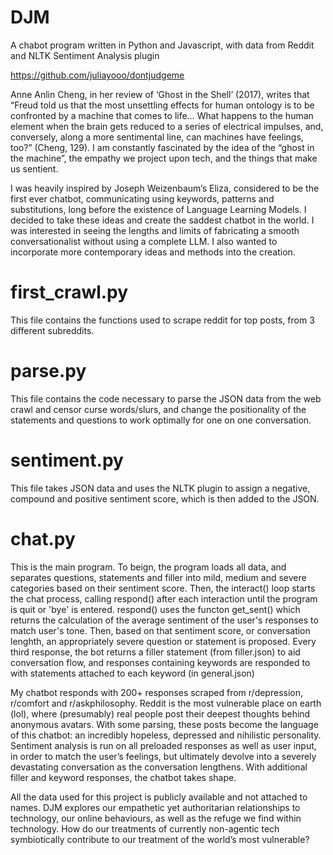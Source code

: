 # DJM 

A chabot program written in Python and Javascript, with data from Reddit and NLTK Sentiment Analysis plugin 

https://github.com/juliayooo/dontjudgeme

Anne Anlin Cheng, in her review of ‘Ghost in the Shell’ (2017), writes that “Freud told us that the most unsettling effects for human ontology is to be confronted by a machine that comes to life… What happens to the human element when the brain gets reduced to a series of electrical impulses, and, conversely, along a more sentimental line, can machines have feelings, too?” (Cheng, 129). I am constantly fascinated by the idea of the “ghost in the machine”, the empathy we project upon tech, and the things that make us sentient.

I was heavily inspired by Joseph Weizenbaum’s Eliza, considered to be the first ever chatbot, communicating using keywords, patterns and substitutions, long before the existence of Language Learning Models. I decided to take these ideas and create the saddest chatbot in the world. I was interested in seeing the lengths and limits of fabricating a smooth conversationalist without using a complete LLM. I also wanted to incorporate more contemporary ideas and methods into the creation. 



# first_crawl.py
This file contains the functions used to scrape reddit for top posts, from 3 different subreddits. 

# parse.py
This file contains the code necessary to parse the JSON data from the web crawl and censor curse words/slurs, and change the positionality of the statements and questions to work optimally for one on one conversation. 

# sentiment.py
This file takes JSON data and uses the NLTK plugin to assign a negative, compound and positive sentiment score, which is then added to the JSON. 

# chat.py 
This is the main program. To beign, the program loads all data, and separates questions, statements and filler into mild, medium and severe categories based on their sentiment score. 
Then, the interact() loop starts the chat process, calling respond() after each interaction until the program is quit or 'bye' is entered. 
respond() uses the functon get_sent() which returns the calculation of the average sentiment of the user's responses to match user's tone. Then, based on that sentiment score, or conversation lenghth, an appropriately severe question or statement is proposed. Every third response, the bot returns a filler statement (from filler.json) to aid conversation flow, and responses containing keywords are responded to with statements attached to each keyword (in general.json)

My chatbot responds with 200+ responses scraped from r/depression, r/comfort and r/askphilosophy. Reddit is the most vulnerable place on earth (lol), where (presumably) real people post their deepest thoughts behind anonymous avatars. With some parsing, these posts become the language of this chatbot: an incredibly hopeless, depressed and nihilistic personality. Sentiment analysis is run on all preloaded responses as well as user input, in order to match the user’s feelings, but ultimately devolve into a severely devastating conversation as the conversation lengthens. With additional filler and keyword responses, the chatbot takes shape. 

All the data used for this project is publicly available and not attached to names. DJM explores our empathetic yet authoritarian relationships to technology, our online behaviours, as well as the refuge we find within technology. How do our treatments of currently non-agentic tech symbiotically contribute to our treatment of the world’s most vulnerable?

